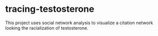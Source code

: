 # tracing-testosterone
This project uses social network analysis to visualize a citation network looking the racialization of testosterone. 

